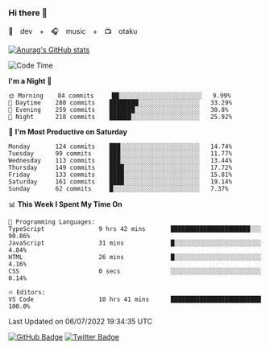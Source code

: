 ### Hi there 👋

🚀　dev　+　🎧　music　+　📺　otaku


[![Anurag's GitHub stats](https://github-readme-stats.vercel.app/api?username=koheitasaka&count_private=true&show_icons=true&theme=monokai)](https://github.com/koheitasaka/github-readme-stats)

<!--START_SECTION:waka-->
![Code Time](http://img.shields.io/badge/Code%20Time-0%20secs-blue)

**I'm a Night 🦉** 

```text
🌞 Morning    84 commits     ██░░░░░░░░░░░░░░░░░░░░░░░   9.99% 
🌆 Daytime    280 commits    ████████░░░░░░░░░░░░░░░░░   33.29% 
🌃 Evening    259 commits    ███████░░░░░░░░░░░░░░░░░░   30.8% 
🌙 Night      218 commits    ██████░░░░░░░░░░░░░░░░░░░   25.92%

```
📅 **I'm Most Productive on Saturday** 

```text
Monday       124 commits    ███░░░░░░░░░░░░░░░░░░░░░░   14.74% 
Tuesday      99 commits     ███░░░░░░░░░░░░░░░░░░░░░░   11.77% 
Wednesday    113 commits    ███░░░░░░░░░░░░░░░░░░░░░░   13.44% 
Thursday     149 commits    ████░░░░░░░░░░░░░░░░░░░░░   17.72% 
Friday       133 commits    ████░░░░░░░░░░░░░░░░░░░░░   15.81% 
Saturday     161 commits    ████░░░░░░░░░░░░░░░░░░░░░   19.14% 
Sunday       62 commits     █░░░░░░░░░░░░░░░░░░░░░░░░   7.37%

```


📊 **This Week I Spent My Time On** 

```text
💬 Programming Languages: 
TypeScript               9 hrs 42 mins       ██████████████████████░░░   90.86% 
JavaScript               31 mins             █░░░░░░░░░░░░░░░░░░░░░░░░   4.84% 
HTML                     26 mins             █░░░░░░░░░░░░░░░░░░░░░░░░   4.16% 
CSS                      0 secs              ░░░░░░░░░░░░░░░░░░░░░░░░░   0.14%

🔥 Editors: 
VS Code                  10 hrs 41 mins      █████████████████████████   100.0%

```


 Last Updated on 06/07/2022 19:34:35 UTC
<!--END_SECTION:waka-->

[![GitHub Badge](https://img.shields.io/badge/GitHub-100000?style=for-the-badge&logo=github&logoColor=white)](https://github.com/koheitasaka)
[![Twitter Badge](https://img.shields.io/badge/Twitter-1DA1F2?style=for-the-badge&logo=twitter&logoColor=white)](https://twitter.com/sleep_asleep_)
